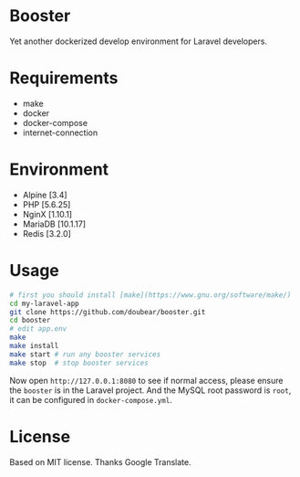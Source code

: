 # Booster

Yet another dockerized develop environment for Laravel developers.

# Requirements

- make
- docker
- docker-compose
- internet-connection

# Environment

- Alpine    [3.4]
- PHP       [5.6.25]
- NginX     [1.10.1]
- MariaDB   [10.1.17]
- Redis     [3.2.0]

# Usage

```bash
# first you should install [make](https://www.gnu.org/software/make/)
cd my-laravel-app
git clone https://github.com/doubear/booster.git
cd booster
# edit app.env
make
make install
make start # run any booster services
make stop  # stop booster services
```

Now open `http://127.0.0.1:8080` to see if normal access, please ensure the `booster` is in the Laravel project. And the MySQL root password is `root`, it can be configured in `docker-compose.yml`.

# License

Based on MIT license. Thanks Google Translate.
